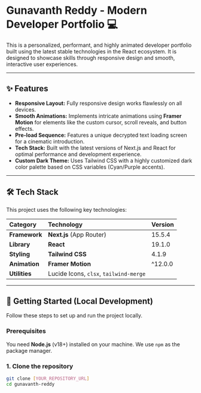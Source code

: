 # Gunavanth Reddy - Modern Developer Portfolio 💻

This is a personalized, performant, and highly animated developer portfolio built using the latest stable technologies in the React ecosystem. It is designed to showcase skills through responsive design and smooth, interactive user experiences.

---

## ✨ Features

- **Responsive Layout:** Fully responsive design works flawlessly on all devices.
- **Smooth Animations:** Implements intricate animations using **Framer Motion** for elements like the custom cursor, scroll reveals, and button effects.
- **Pre-load Sequence:** Features a unique decrypted text loading screen for a cinematic introduction.
- **Tech Stack:** Built with the latest versions of Next.js and React for optimal performance and development experience.
- **Custom Dark Theme:** Uses Tailwind CSS with a highly customized dark color palette based on CSS variables (Cyan/Purple accents).

---

## 🛠️ Tech Stack

This project uses the following key technologies:

| Category      | Technology                             | Version |
| :------------ | :------------------------------------- | :------ |
| **Framework** | **Next.js** (App Router)               | 15.5.4  |
| **Library**   | **React**                              | 19.1.0  |
| **Styling**   | **Tailwind CSS**                       | 4.1.9   |
| **Animation** | **Framer Motion**                      | ^12.0.0 |
| **Utilities** | Lucide Icons, `clsx`, `tailwind-merge` |         |

---

## 🚀 Getting Started (Local Development)

Follow these steps to set up and run the project locally.

### Prerequisites

You need **Node.js** (v18+) installed on your machine. We use `npm` as the package manager.

### 1. Clone the repository

```bash
git clone [YOUR_REPOSITORY_URL]
cd gunavanth-reddy
```
